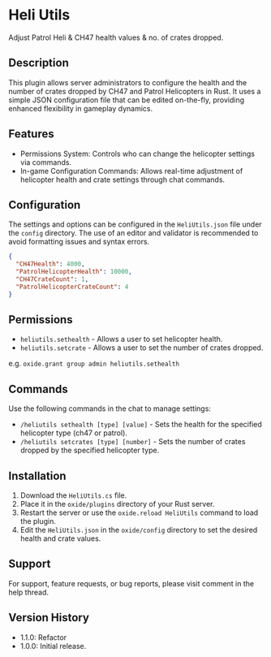 # Heli Utils
Adjust Patrol Heli &amp; CH47 health values &amp; no. of crates dropped.

## Description
This plugin allows server administrators to configure the health and the number of crates dropped by CH47 and Patrol Helicopters in Rust. It uses a simple JSON configuration file that can be edited on-the-fly, providing enhanced flexibility in gameplay dynamics.

## Features
* Permissions System: Controls who can change the helicopter settings via commands.
* In-game Configuration Commands: Allows real-time adjustment of helicopter health and crate settings through chat commands.

## Configuration
The settings and options can be configured in the `HeliUtils.json` file under the `config` directory. The use of an editor and validator is recommended to avoid formatting issues and syntax errors.

```json
{
  "CH47Health": 4000,
  "PatrolHelicopterHealth": 10000,
  "CH47CrateCount": 1,
  "PatrolHelicopterCrateCount": 4
}
```

## Permissions
* `heliutils.sethealth` - Allows a user to set helicopter health.
* `heliutils.setcrate` - Allows a user to set the number of crates dropped.

e.g. `oxide.grant group admin heliutils.sethealth`

## Commands
Use the following commands in the chat to manage settings:

* `/heliutils sethealth [type] [value]` - Sets the health for the specified helicopter type (ch47 or patrol).
* `/heliutils setcrates [type] [number]` - Sets the number of crates dropped by the specified helicopter type.

## Installation
1. Download the `HeliUtils.cs` file.
2. Place it in the `oxide/plugins` directory of your Rust server.
3. Restart the server or use the `oxide.reload HeliUtils` command to load the plugin.
4. Edit the `HeliUtils.json` in the `oxide/config` directory to set the desired health and crate values.

## Support
For support, feature requests, or bug reports, please visit comment in the help thread.

## Version History

* 1.1.0: Refactor
* 1.0.0: Initial release.